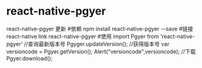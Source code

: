 # react-native-pgyer
react-native-pgyer 更新
#依赖
npm install react-native-pgyer --save
#链接
react-native link react-native-pgyer
#使用
import Pgyer from 'react-native-pgyer'
//查询最新版本号
Pgyger.updateVersion();
//获得版本号
var versioncode = Pgyer.getVersion();
Alert("versioncode",versioncode);
//下载
Pgyer.download();
